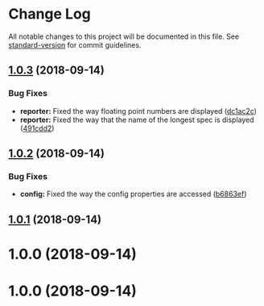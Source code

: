 # Change Log

All notable changes to this project will be documented in this file. See [standard-version](https://github.com/conventional-changelog/standard-version) for commit guidelines.

<a name="1.0.3"></a>
## [1.0.3](https://github.com/beyerleinf/karma-average-spec-time-reporter/compare/v1.0.2...v1.0.3) (2018-09-14)


### Bug Fixes

* **reporter:** Fixed the way floating point numbers are displayed ([dc1ac2c](https://github.com/beyerleinf/karma-average-spec-time-reporter/commit/dc1ac2c))
* **reporter:** Fixed the way that the name of the longest spec is displayed ([491cdd2](https://github.com/beyerleinf/karma-average-spec-time-reporter/commit/491cdd2))



<a name="1.0.2"></a>
## [1.0.2](https://github.com/beyerleinf/karma-average-spec-time-reporter/compare/v1.0.1...v1.0.2) (2018-09-14)


### Bug Fixes

* **config:** Fixed the way the config properties are accessed ([b6863ef](https://github.com/beyerleinf/karma-average-spec-time-reporter/commit/b6863ef))



<a name="1.0.1"></a>
## [1.0.1](https://github.com/beyerleinf/karma-average-spec-time-reporter/compare/v1.0.0...v1.0.1) (2018-09-14)



<a name="1.0.0"></a>
# 1.0.0 (2018-09-14)



<a name="1.0.0"></a>
# 1.0.0 (2018-09-14)
